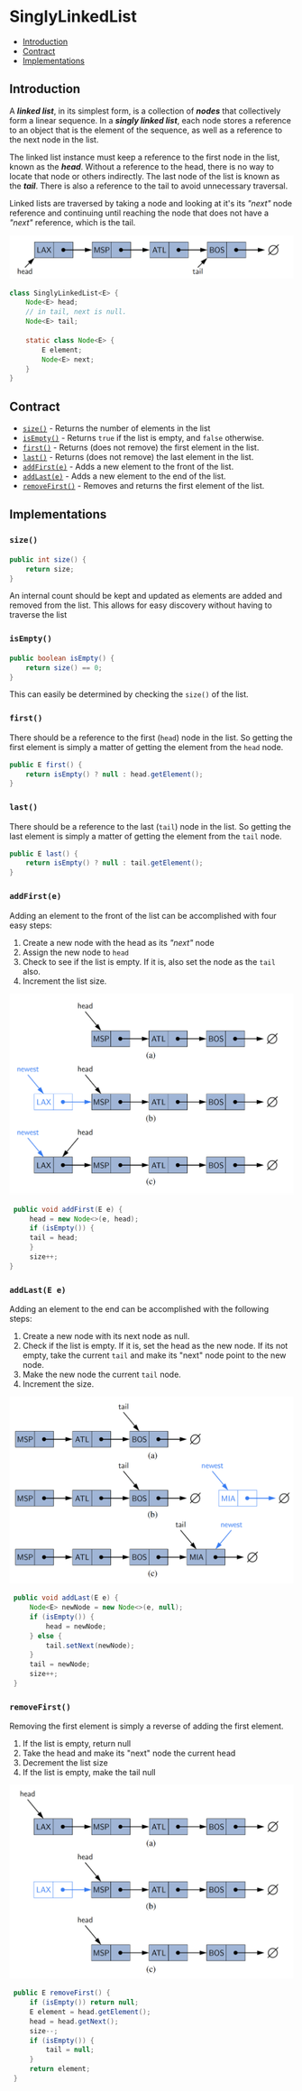 # SinglyLinkedList

* [Introduction](#introduction)
* [Contract](#contract)
* [Implementations](#implementations)

## Introduction

A _**linked list**_, in its simplest form, is a collection of _**nodes**_ that
collectively form a linear sequence. In a _**singly linked list**_, each node
stores a reference to an object that is the element of the sequence, as well as
a reference to the next node in the list.

The linked list instance must keep a reference to the first node in the list,
known as the _**head**_. Without a reference to the head, there is no way to
locate that node or others indirectly. The last node of the list is known as
the _**tail**_. There is also a reference to the tail to avoid unnecessary
traversal.

Linked lists are traversed by taking a node and looking at it's its _"next"_
node reference and continuing until reaching the node that does not have a
_"next"_ reference, which is the tail.

![singly-linked-list](images/introduction.png)

```java
class SinglyLinkedList<E> {
    Node<E> head;
    // in tail, next is null.
    Node<E> tail;
    
    static class Node<E> {
        E element;
        Node<E> next;
    }
}
```

<a name="contract"></a>
## Contract

* [`size()`](#size) - Returns the number of elements in the list
* [`isEmpty()`](#is-empty) - Returns `true` if the list is empty, and `false` otherwise.
* [`first()`](#first) - Returns (does not remove) the first element in the list.
* [`last()`](#last) - Returns (does not remove) the last element in the list.
* [`addFirst(e)`](#add-first) - Adds a new element to the front of the list.
* [`addLast(e)`](#add-last) - Adds a new element to the end of the list.
* [`removeFirst()`](#remove-first) - Removes and returns the first element of the list.


<a name="implementations"></a>
## Implementations

<a name="size"></a>
### `size()`

```java
public int size() {
    return size;
}
```

An internal count should be kept and updated as elements are added and
removed from the list. This allows for easy discovery without having to
traverse the list

<a name="is-empty"></a>
### `isEmpty()`

```java
public boolean isEmpty() {
    return size() == 0;
}
```

This can easily be determined by checking the `size()` of the list.

<a name="first"></a>
### `first()`

There should be a reference to the first (`head`) node in the list. So getting
the first element is simply a matter of getting the element from the `head` node.

```java
public E first() {
    return isEmpty() ? null : head.getElement();
}
```

<a name="last"></a>
### `last()`

There should be a reference to the last (`tail`) node in the list. So getting
the last element is simply a matter of getting the element from the `tail` node.

```java
public E last() {
    return isEmpty() ? null : tail.getElement();
}
```

<a name="add-first"></a>
### `addFirst(e)`

Adding an element to the front of the list can be accomplished with four easy
steps:

1. Create a new node with the head as its _"next"_ node
2. Assign the new node to `head`
3. Check to see if the list is empty. If it is, also set the node as the `tail` also.
4. Increment the list size.

![add-first](images/add-first.png)
   
```java
 public void addFirst(E e) {
     head = new Node<>(e, head);
     if (isEmpty()) {
     tail = head;
     }
     size++;
}
```

<a name="add-last"></a>
### `addLast(E e)`

Adding an element to the end can be accomplished with the following steps:

1. Create a new node with its next node as null.
2. Check if the list is empty. If it is, set the head as the new node. If its
   not empty, take the current `tail` and make its "next" node point to the
   new node.
3. Make the new node the current `tail` node.
4. Increment the size.

![add-last](images/add-last.png)

```java
 public void addLast(E e) {
     Node<E> newNode = new Node<>(e, null);
     if (isEmpty()) {
         head = newNode;
     } else {
         tail.setNext(newNode);
     }
     tail = newNode;
     size++;
 }
```

<a name="remove-first"></a>
### `removeFirst()`

Removing the first element is simply a reverse of adding the first element.
1. If the list is empty, return null
2. Take the head and make its "next" node the current head
3. Decrement the list size
4. If the list is empty, make the tail null

![remove-first](images/remove-first.png)

```java
 public E removeFirst() {
     if (isEmpty()) return null;
     E element = head.getElement();
     head = head.getNext();
     size--;
     if (isEmpty()) {
         tail = null;
     }
     return element;
 }
```